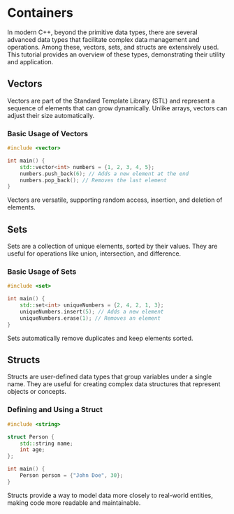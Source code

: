 # Containers

In modern C++, beyond the primitive data types, there are several advanced data types that facilitate complex data management and operations. Among these, vectors, sets, and structs are extensively used. This tutorial provides an overview of these types, demonstrating their utility and application.

## Vectors

Vectors are part of the Standard Template Library (STL) and represent a sequence of elements that can grow dynamically. Unlike arrays, vectors can adjust their size automatically.

### Basic Usage of Vectors

```cpp
#include <vector>

int main() {
    std::vector<int> numbers = {1, 2, 3, 4, 5};
    numbers.push_back(6); // Adds a new element at the end
    numbers.pop_back(); // Removes the last element
}
```

Vectors are versatile, supporting random access, insertion, and deletion of elements.

## Sets

Sets are a collection of unique elements, sorted by their values. They are useful for operations like union, intersection, and difference.

### Basic Usage of Sets

```cpp
#include <set>

int main() {
    std::set<int> uniqueNumbers = {2, 4, 2, 1, 3};
    uniqueNumbers.insert(5); // Adds a new element
    uniqueNumbers.erase(1); // Removes an element
}
```

Sets automatically remove duplicates and keep elements sorted.

## Structs

Structs are user-defined data types that group variables under a single name. They are useful for creating complex data structures that represent objects or concepts.

### Defining and Using a Struct

```cpp
#include <string>

struct Person {
    std::string name;
    int age;
};

int main() {
    Person person = {"John Doe", 30};
}
```

Structs provide a way to model data more closely to real-world entities, making code more readable and maintainable.
